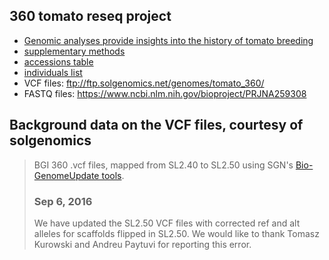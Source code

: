 ## 360 tomato reseq project

- [Genomic analyses provide insights into the history of tomato breeding](ng.3117.pdf)
- [supplementary methods](ng.3117-S1.pdf)
- [accessions table](ng.3117-S2.xls)
- [individuals list](360_individual.list)
- VCF files: ftp://ftp.solgenomics.net/genomes/tomato_360/
- FASTQ files: https://www.ncbi.nlm.nih.gov/bioproject/PRJNA259308

## Background data on the VCF files, courtesy of solgenomics

> BGI 360 .vcf files, mapped from SL2.40 to SL2.50 using SGN's 
> [Bio-GenomeUpdate tools](https://github.com/solgenomics/Bio-GenomeUpdate).
> 
> ### Sep 6, 2016
> 
> We have updated the SL2.50 VCF files with corrected ref and alt alleles for 
> scaffolds flipped in SL2.50. We would like to thank Tomasz Kurowski and Andreu 
> Paytuvi for reporting this error.
